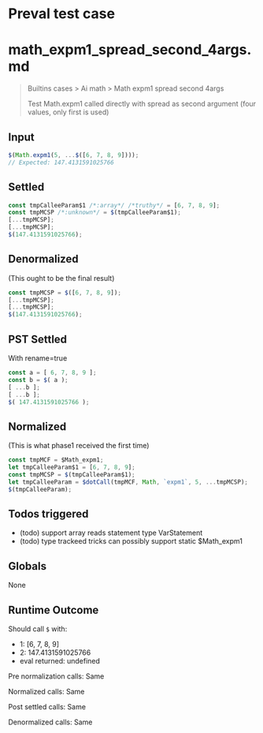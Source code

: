 # Preval test case

# math_expm1_spread_second_4args.md

> Builtins cases > Ai math > Math expm1 spread second 4args
>
> Test Math.expm1 called directly with spread as second argument (four values, only first is used)

## Input

`````js filename=intro
$(Math.expm1(5, ...$([6, 7, 8, 9])));
// Expected: 147.4131591025766
`````


## Settled


`````js filename=intro
const tmpCalleeParam$1 /*:array*/ /*truthy*/ = [6, 7, 8, 9];
const tmpMCSP /*:unknown*/ = $(tmpCalleeParam$1);
[...tmpMCSP];
[...tmpMCSP];
$(147.4131591025766);
`````


## Denormalized
(This ought to be the final result)

`````js filename=intro
const tmpMCSP = $([6, 7, 8, 9]);
[...tmpMCSP];
[...tmpMCSP];
$(147.4131591025766);
`````


## PST Settled
With rename=true

`````js filename=intro
const a = [ 6, 7, 8, 9 ];
const b = $( a );
[ ...b ];
[ ...b ];
$( 147.4131591025766 );
`````


## Normalized
(This is what phase1 received the first time)

`````js filename=intro
const tmpMCF = $Math_expm1;
let tmpCalleeParam$1 = [6, 7, 8, 9];
const tmpMCSP = $(tmpCalleeParam$1);
let tmpCalleeParam = $dotCall(tmpMCF, Math, `expm1`, 5, ...tmpMCSP);
$(tmpCalleeParam);
`````


## Todos triggered


- (todo) support array reads statement type VarStatement
- (todo) type trackeed tricks can possibly support static $Math_expm1


## Globals


None


## Runtime Outcome


Should call `$` with:
 - 1: [6, 7, 8, 9]
 - 2: 147.4131591025766
 - eval returned: undefined

Pre normalization calls: Same

Normalized calls: Same

Post settled calls: Same

Denormalized calls: Same
